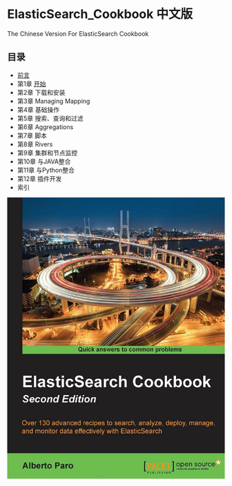 # ElasticSearch_Cookbook 中文版
The Chinese Version For ElasticSearch Cookbook

## 目录

+ [前言](./Preface.md)
+ 第1章 [开始](./1.GettingStarted/README.md)
+ 第2章 下载和安装
+ 第3章 Managing Mapping
+ 第4章 基础操作
+ 第5章 搜索、查询和过滤
+ 第6章 Aggregations
+ 第7章 脚本
+ 第8章 Rivers
+ 第9章 集群和节点监控
+ 第10章 与JAVA整合
+ 第11章 与Python整合
+ 第12章 插件开发
+ 索引


![ cover ](./cover.jpg)


